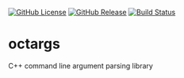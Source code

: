 [![GitHub License](https://img.shields.io/github/license/saveman/octargs.svg?style=flat)](https://github.com/saveman/octargs/blob/master/COPYING)
[![GitHub Release](https://img.shields.io/github/release/saveman/octargs.svg?style=flat)](https://github.com/saveman/octargs/releases/latest)
[![Build Status](https://travis-ci.org/saveman/octargs.svg?branch=master)](https://travis-ci.org/saveman/octargs)

# octargs
C++ command line argument parsing library
